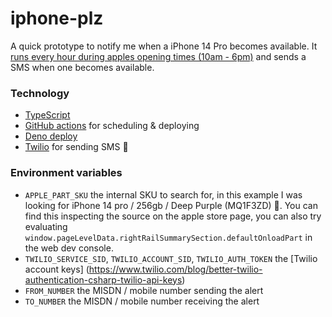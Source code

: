 # iphone-plz

A quick prototype to notify me when a iPhone 14 Pro becomes available. It [runs every hour during apples opening times (10am - 6pm)](/.github/workflows/schedule.yml) and sends a SMS when one becomes available.

### Technology
- [TypeScript](https://www.typescriptlang.org/)
- [GitHub actions](https://github.com/features/actions) for scheduling & deploying
- [Deno deploy](https://deno.com/deploy)
- [Twilio](https://www.twilio.com/docs/sms/send-messages) for sending SMS 💬

### Environment variables 
- `APPLE_PART_SKU` the internal SKU to search for, in this example I was looking for iPhone 14 pro / 256gb / Deep Purple (MQ1F3ZD) 💅. 
You can find this inspecting the source on the apple store page, you can also try evaluating `window.pageLevelData.rightRailSummarySection.defaultOnloadPart` in the web dev console.
- `TWILIO_SERVICE_SID`, `TWILIO_ACCOUNT_SID`, `TWILIO_AUTH_TOKEN` the [Twilio account keys] (https://www.twilio.com/blog/better-twilio-authentication-csharp-twilio-api-keys)
- `FROM_NUMBER` the MISDN / mobile number sending the alert
- `TO_NUMBER` the MISDN / mobile number receiving the alert 
